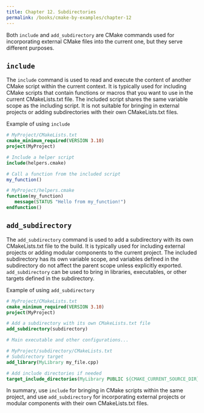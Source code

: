 ```yaml
---
title: Chapter 12. Subdirectories
permalink: /books/cmake-by-examples/chapter-12
---
```


Both `include` and `add_subdirectory` are CMake commands used for incorporating external CMake files into the current one, but they serve different purposes.

## `include`

The `include` command is used to read and execute the content of another CMake script within the current context. It is typically used for including CMake scripts that contain functions or macros that you want to use in the current CMakeLists.txt file. The included script shares the same variable scope as the including script. It is not suitable for bringing in external projects or adding subdirectories with their own CMakeLists.txt files.

Example of using `include`

```cmake
# MyProject/CMakeLists.txt
cmake_minimum_required(VERSION 3.10)
project(MyProject)

# Include a helper script
include(helpers.cmake)

# Call a function from the included script
my_function()
```

```cmake
# MyProject/helpers.cmake
function(my_function)
   message(STATUS "Hello from my_function!")
endfunction()
```

## `add_subdirectory`

The `add_subdirectory` command is used to add a subdirectory with its own CMakeLists.txt file to the build. It is typically used for including external projects or adding modular components to the current project. The included subdirectory has its own variable scope, and variables defined in the subdirectory do not affect the parent scope unless explicitly exported. `add_subdirectory` can be used to bring in libraries, executables, or other targets defined in the subdirectory.

Example of using `add_subdirectory`

```cmake
# MyProject/CMakeLists.txt
cmake_minimum_required(VERSION 3.10)
project(MyProject)

# Add a subdirectory with its own CMakeLists.txt file
add_subdirectory(subdirectory)

# Main executable and other configurations...
```

```cmake
# MyProject/subdirectory/CMakeLists.txt
# Subdirectory target
add_library(MyLibrary my_file.cpp)

# Add include directories if needed
target_include_directories(MyLibrary PUBLIC ${CMAKE_CURRENT_SOURCE_DIR})
```

In summary, use `include` for bringing in CMake scripts within the same project, and use `add_subdirectory` for incorporating external projects or modular components with their own CMakeLists.txt files.
